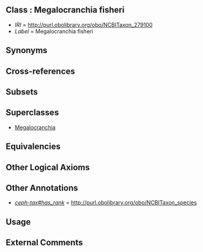 
## Class : Megalocranchia fisheri

 * *IRI* = http://purl.obolibrary.org/obo/NCBITaxon_279100
 * *Label* = Megalocranchia fisheri

## Synonyms


## Cross-references


## Subsets


## Superclasses

 * [Megalocranchia](../../NCBITaxon/99/NCBITaxon_279099.md)

## Equivalencies


## Other Logical Axioms


## Other Annotations

 * *[ceph-tax#has_rank](../../ceph-tax#has/nk/ceph-tax#has_rank.md)* = http://purl.obolibrary.org/obo/NCBITaxon_species

## Usage


## External Comments

